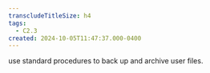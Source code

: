 ```yaml
---
transcludeTitleSize: h4
tags:
  - C2.3
created: 2024-10-05T11:47:37.000-0400
---
```

use standard procedures to back up and archive user files.